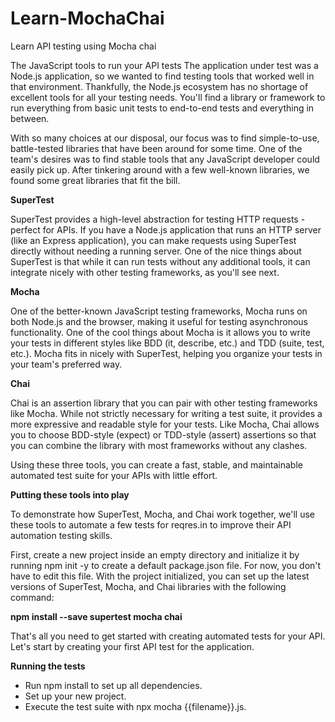 # Learn-MochaChai
Learn API testing using Mocha chai

The JavaScript tools to run your API tests
The application under test was a Node.js application, so we wanted to find testing tools that worked well in that environment. Thankfully, the Node.js ecosystem has no shortage of excellent tools for all your testing needs. You'll find a library or framework to run everything from basic unit tests to end-to-end tests and everything in between.

With so many choices at our disposal, our focus was to find simple-to-use, battle-tested libraries that have been around for some time. One of the team's desires was to find stable tools that any JavaScript developer could easily pick up. After tinkering around with a few well-known libraries, we found some great libraries that fit the bill.

**SuperTest**

SuperTest provides a high-level abstraction for testing HTTP requests - perfect for APIs. If you have a Node.js application that runs an HTTP server (like an Express application), you can make requests using SuperTest directly without needing a running server. One of the nice things about SuperTest is that while it can run tests without any additional tools, it can integrate nicely with other testing frameworks, as you'll see next.

**Mocha**

One of the better-known JavaScript testing frameworks, Mocha runs on both Node.js and the browser, making it useful for testing asynchronous functionality. One of the cool things about Mocha is it allows you to write your tests in different styles like BDD (it, describe, etc.) and TDD (suite, test, etc.). Mocha fits in nicely with SuperTest, helping you organize your tests in your team's preferred way.

**Chai**

Chai is an assertion library that you can pair with other testing frameworks like Mocha. While not strictly necessary for writing a test suite, it provides a more expressive and readable style for your tests. Like Mocha, Chai allows you to choose BDD-style (expect) or TDD-style (assert) assertions so that you can combine the library with most frameworks without any clashes.

Using these three tools, you can create a fast, stable, and maintainable automated test suite for your APIs with little effort.

**Putting these tools into play**

To demonstrate how SuperTest, Mocha, and Chai work together, we'll use these tools to automate a few tests for reqres.in to improve their API automation testing skills.


First, create a new project inside an empty directory and initialize it by running npm init -y to create a default package.json file. For now, you don't have to edit this file. With the project initialized, you can set up the latest versions of SuperTest, Mocha, and Chai libraries with the following command:

**npm install --save supertest mocha chai**

That's all you need to get started with creating automated tests for your API. Let's start by creating your first API test for the application.

**Running the tests**
 - Run npm install to set up all dependencies.
 - Set up your new project.
 - Execute the test suite with npx mocha {{filename}}.js.


